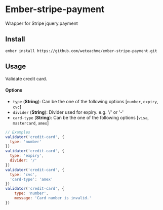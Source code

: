 # Ember-stripe-payment

Wrapper for Stripe jquery.payment

## Install
`ember install https://github.com/weteachme/ember-stripe-payment.git`

## Usage
Validate credit card.

#### Options
- `type` (**String**): Can be the one of the following options [`number`, `expiry`, `cvc`]
- `divider` (**String**): Divider used for expiry. e.g. '/' or '-'
- `card-type` (**String**): Can be the one of the following options [`visa`, `mastercard`, `amex`]

```javascript
// Examples
validator('credit-card', {
  type: 'number'
})
validator('credit-card', {
  type: 'expiry',
  divider: '/'
})
validator('credit-card', {
  type: 'cvc',
  'card-type': 'amex'
})
validator('credit-card', {
    type: 'number',
    message: 'Card number is invalid.'
})
```

